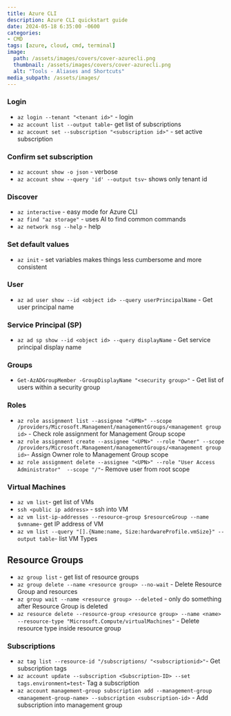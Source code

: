 ```yaml
---
title: Azure CLI
description: Azure CLI quickstart guide
date: 2024-05-18 6:35:00 -0600
categories:
- CMD
tags: [azure, cloud, cmd, terminal]
image:
  path: /assets/images/covers/cover-azurecli.png
  thumbnail: /assets/images/covers/cover-azurecli.png
  alt: "Tools - Aliases and Shortcuts"
media_subpath: /assets/images/
---
```


### Login

- `az login --tenant "<tenant id>"` - login
- `az account list --output table`- get list of subscriptions
- `az account set --subscription "<subscription id>"` - set active subscription

### Confirm set subscription

- `az account show -o json` - verbose
- `az account show --query 'id' --output tsv`- shows only tenant id

### Discover

- `az interactive` - easy mode for Azure CLI
- `az find "az storage"` - uses AI to find common commands
- `az network nsg --help` - help

### Set default values

- `az init` - set variables makes things less cumbersome and more consistent

### User

- `az ad user show --id <object id> --query userPrincipalName` - Get user principal name

### Service Principal (SP)

- `az ad sp show --id <object id> --query displayName` - Get service principal display name

### Groups

- `Get-AzADGroupMember -GroupDisplayName "<security group>"` - Get list of users within a security group

### Roles

- `az role assignment list --assignee "<UPN>" --scope /providers/Microsoft.Management/managementGroups/<management group id>` - Check role assignment for Management Group scope
- `az role assignment create --assignee "<UPN>" --role "Owner" --scope /providers/Microsoft.Management/managementGroups/<management group id>`- Assign Owner role to Management Group scope
- `az role assignment delete --assignee "<UPN>" --role "User Access Administrator"  --scope "/"`- Remove user from root scope

### Virtual Machines

- `az vm list`- get list of VMs
- `ssh <public ip address>` - ssh into VM
- `az vm list-ip-addresses --resource-group $resourceGroup --name $vmname`- get IP address of VM
- `az vm list --query "[].{Name:name, Size:hardwareProfile.vmSize}" --output table`- list VM Types

## **Resource Groups**

- `az group list` - get list of resource groups
- `az group delete --name <resource group> --no-wait` - Delete Resource Group and resources
- `az group wait --name <resource group> --deleted` - only do something after Resource Group is deleted
- `az resource delete --resource-group <resource group> --name <name> --resource-type "Microsoft.Compute/virtualMachines"` - Delete resource type inside resource group

### Subscriptions

- `az tag list --resource-id "/subscriptions/ "<subscriptionid>"`- Get subscription tags
- `az account update --subscription <Subscription-ID> --set tags.environment=test`- Tag a subscription
- `az account management-group subscription add --management-group <management-group-name> --subscription <subscription-id>` - Add subscription into management group
